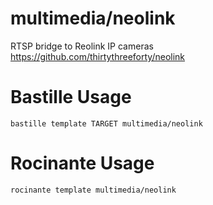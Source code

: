 # multimedia/neolink
RTSP bridge to Reolink IP cameras
https://github.com/thirtythreeforty/neolink

# Bastille Usage
```shell
bastille template TARGET multimedia/neolink
```

# Rocinante Usage
```shell
rocinante template multimedia/neolink
```

